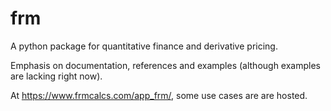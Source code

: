 # frm

A python package for quantitative finance and derivative pricing.

Emphasis on documentation, references and examples (although examples are lacking right now).  

At https://www.frmcalcs.com/app_frm/, some use cases are are hosted.   


